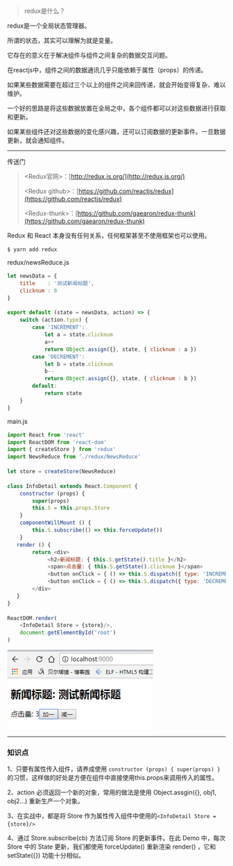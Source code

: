 > redux是什么？

redux是一个全局状态管理器。

所谓的状态，其实可以理解为就是变量。

它存在的意义在于解决组件与组件之间复杂的数据交互问题。

在reactjs中，组件之间的数据通讯几乎只能依赖于属性（props）的传递。

如果某些数据需要在超过三个以上的组件之间来回传递，就会开始变得复杂、难以维护。

一个好的思路是将这些数据放置在全局之中，各个组件都可以对这些数据进行获取和更新。

如果某些组件还对这些数据的变化感兴趣，还可以订阅数据的更新事件。一旦数据更新，就会通知组件。

---

传送门

> &lt;Redux官网&gt;：[http://redux.js.org/](http://redux.js.org/)
>
> &lt;Redux github&gt;：[https://github.com/reactjs/redux](https://github.com/reactjs/redux)
>
> &lt;Redux-thunk&gt;：[https://github.com/gaearon/redux-thunk](https://github.com/gaearon/redux-thunk)

Redux 和 React 本身没有任何关系，任何框架甚至不使用框架也可以使用。

```
$ yarn add redux
```

redux/newsReduce.js

```js
let newsData = {
    title    : '测试新闻标题',
    clicknum : 0
}

export default (state = newsData, action) => {
    switch (action.type) {
        case 'INCREMENT':
            let a = state.clicknum
            a++
            return Object.assign({}, state, { clicknum : a })
        case 'DECREMENT':
            let b = state.clicknum
            b--
            return Object.assign({}, state, { clicknum : b }) 
        default:
            return state
    }
}
```

main.js

```js
import React from 'react'
import ReactDOM from 'react-dom'
import { createStore } from 'redux'
import NewsReduce from './redux/NewsReduce'

let store = createStore(NewsReduce)

class InfoDetail extends React.Component {
    constructor (props) {
        super(props)
        this.S = this.props.Store
    }
    componentWillMount () {
        this.S.subscribe(() => this.forceUpdate())
    }
   render () {
        return <div>
             <h2>新闻标题: { this.S.getState().title }</h2>
             <span>点击量: { this.S.getState().clicknum }</span>
             <button onClick = { () => this.S.dispatch({ type: 'INCREMENT' }) }> 加一 </button>
             <button onClick = { () => this.S.dispatch({ type: 'DECREMENT' }) }> 减一 </button>
        </div>
   }
}

ReactDOM.render(
    <InfoDetail Store = {store}/>, 
    document.getElementById('root')
)
```

![](/assets/asdasdasxzcxzqwe213123.png)

---

### 知识点

1、只要有属性传入组件，请养成使用 `constructor (props) { super(props) }`的习惯，这样做的好处是方便在组件中直接使用this.props来调用传入的属性。

2、action 必须返回一个新的对象，常用的做法是使用 Object.assgin\({}, obj1, obj2...\) 重新生产一个对象。

3、在实战中，都是将 Store 作为属性传入组件中使用的`<InfoDetail Store = {store}/>`

4、通过 Store.subscribe\(cb\) 方法订阅 Store 的更新事件。在此 Demo 中，每次 Store 中的 State 更新，我们都使用 forceUpdate\(\) 重新渲染 render\(\) ，它和 setState\({}\) 功能十分相似。

